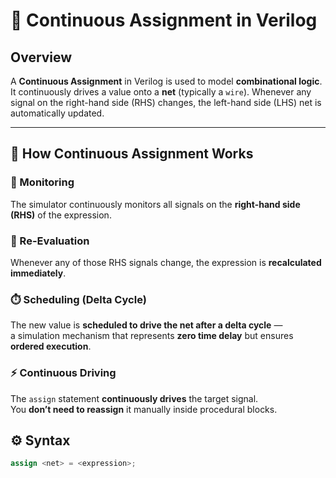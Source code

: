 # 🧩 Continuous Assignment in Verilog

## Overview
A **Continuous Assignment** in Verilog is used to model **combinational logic**.  
It continuously drives a value onto a **net** (typically a `wire`). Whenever any signal on the right-hand side (RHS) changes, the left-hand side (LHS) net is automatically updated.

---
## 🔁 How Continuous Assignment Works

### 🧠 Monitoring
The simulator continuously monitors all signals on the **right-hand side (RHS)** of the expression.

### 🔄 Re-Evaluation
Whenever any of those RHS signals change, the expression is **recalculated immediately**.

### ⏱️ Scheduling (Delta Cycle)
The new value is **scheduled to drive the net after a delta cycle** —  
a simulation mechanism that represents **zero time delay** but ensures **ordered execution**.

### ⚡ Continuous Driving
The `assign` statement **continuously drives** the target signal.  
You **don’t need to reassign** it manually inside procedural blocks.

## ⚙️ Syntax

```verilog
assign <net> = <expression>;

